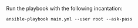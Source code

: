 Run the playbook with the following incantation:
```
ansible-playbook main.yml --user root --ask-pass
```
